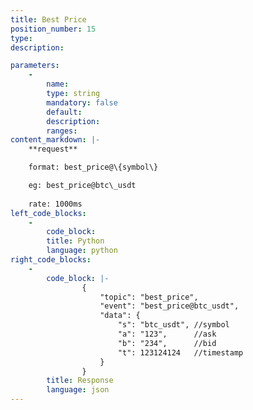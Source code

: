 ```yaml
---
title: Best Price
position_number: 15
type:
description: 

parameters:
    -
        name:
        type: string
        mandatory: false
        default:
        description:
        ranges:
content_markdown: |-
    **request**

    format: best_price@\{symbol\}

    eg: best_price@btc\_usdt
    
    rate: 1000ms
left_code_blocks:
    -
        code_block:
        title: Python
        language: python
right_code_blocks:
    -
        code_block: |-
                {
                    "topic": "best_price", 
                    "event": "best_price@btc_usdt", 
                    "data": {
                        "s": "btc_usdt", //symbol
                        "a": "123",      //ask
                        "b": "234",      //bid
                        "t": 123124124   //timestamp
                    }
                }
        title: Response
        language: json
---
```

